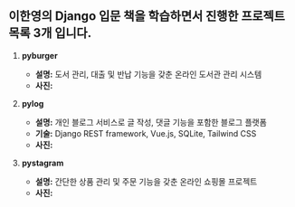 ## 이한영의 Django 입문 책을 학습하면서 진행한 프로젝트 목록 3개 입니다.

1. **pyburger**
   - **설명:** 도서 관리, 대출 및 반납 기능을 갖춘 온라인 도서관 관리 시스템
   - **사진:** 

2. **pylog**
   - **설명:** 개인 블로그 서비스로 글 작성, 댓글 기능을 포함한 블로그 플랫폼
   - **기술:** Django REST framework, Vue.js, SQLite, Tailwind CSS
   - **사진:** 
3. **pystagram**
   - **설명:** 간단한 상품 관리 및 주문 기능을 갖춘 온라인 쇼핑몰 프로젝트
   - **사진:** 
